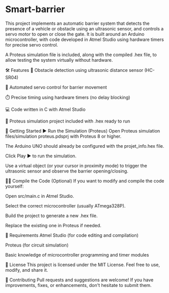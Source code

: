 # Smart-barrier
This project implements an automatic barrier system that detects the presence of a vehicle or obstacle using an ultrasonic sensor, and controls a servo motor to open or close the gate. It is built around an Arduino microcontroller, with code developed in Atmel Studio using hardware timers for precise servo control.

A Proteus simulation file is included, along with the compiled .hex file, to allow testing the system virtually without hardware.

🛠️ Features
🧠 Obstacle detection using ultrasonic distance sensor (HC-SR04)

🔄 Automated servo control for barrier movement

⏱️ Precise timing using hardware timers (no delay blocking)

💻 Code written in C with Atmel Studio

🧪 Proteus simulation project included with .hex ready to run



🚀 Getting Started
▶️ Run the Simulation (Proteus)
Open Proteus simulation files/simulation proteus.pdsprj with Proteus 8 or higher.

The Arduino UNO should already be configured with the projet_info.hex file.

Click Play ▶️ to run the simulation.

Use a virtual object (or your cursor in proximity mode) to trigger the ultrasonic sensor and observe the barrier opening/closing.

🧑‍💻 Compile the Code (Optional)
If you want to modify and compile the code yourself:

Open src/main.c in Atmel Studio.

Select the correct microcontroller (usually ATmega328P).

Build the project to generate a new .hex file.

Replace the existing one in Proteus if needed.

📌 Requirements
Atmel Studio (for code editing and compilation)

Proteus (for circuit simulation)

Basic knowledge of microcontroller programming and timer modules

📄 License
This project is licensed under the MIT License.
Feel free to use, modify, and share it.

🤝 Contributing
Pull requests and suggestions are welcome!
If you have improvements, fixes, or enhancements, don't hesitate to submit them.
